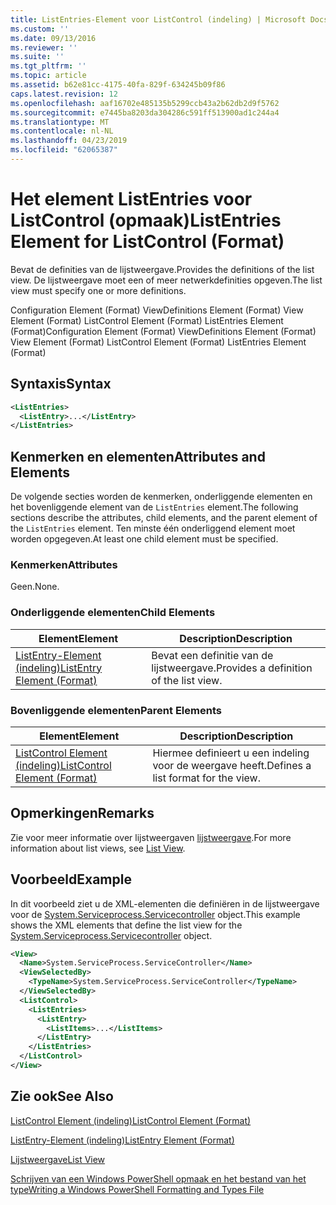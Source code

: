 ```yaml
---
title: ListEntries-Element voor ListControl (indeling) | Microsoft Docs
ms.custom: ''
ms.date: 09/13/2016
ms.reviewer: ''
ms.suite: ''
ms.tgt_pltfrm: ''
ms.topic: article
ms.assetid: b62e81cc-4175-40fa-829f-634245b09f86
caps.latest.revision: 12
ms.openlocfilehash: aaf16702e485135b5299ccb43a2b62db2d9f5762
ms.sourcegitcommit: e7445ba8203da304286c591ff513900ad1c244a4
ms.translationtype: MT
ms.contentlocale: nl-NL
ms.lasthandoff: 04/23/2019
ms.locfileid: "62065387"
---
```

# <a name="listentries-element-for-listcontrol-format"></a><span data-ttu-id="93c27-102">Het element ListEntries voor ListControl (opmaak)</span><span class="sxs-lookup"><span data-stu-id="93c27-102">ListEntries Element for ListControl (Format)</span></span>

<span data-ttu-id="93c27-103">Bevat de definities van de lijstweergave.</span><span class="sxs-lookup"><span data-stu-id="93c27-103">Provides the definitions of the list view.</span></span> <span data-ttu-id="93c27-104">De lijstweergave moet een of meer netwerkdefinities opgeven.</span><span class="sxs-lookup"><span data-stu-id="93c27-104">The list view must specify one or more definitions.</span></span>

<span data-ttu-id="93c27-105">Configuration Element (Format) ViewDefinitions Element (Format) View Element (Format) ListControl Element (Format) ListEntries Element (Format)</span><span class="sxs-lookup"><span data-stu-id="93c27-105">Configuration Element (Format) ViewDefinitions Element (Format) View Element (Format) ListControl Element (Format) ListEntries Element (Format)</span></span>

## <a name="syntax"></a><span data-ttu-id="93c27-106">Syntaxis</span><span class="sxs-lookup"><span data-stu-id="93c27-106">Syntax</span></span>

```xml
<ListEntries>
  <ListEntry>...</ListEntry>
</ListEntries>
```

## <a name="attributes-and-elements"></a><span data-ttu-id="93c27-107">Kenmerken en elementen</span><span class="sxs-lookup"><span data-stu-id="93c27-107">Attributes and Elements</span></span>

<span data-ttu-id="93c27-108">De volgende secties worden de kenmerken, onderliggende elementen en het bovenliggende element van de `ListEntries` element.</span><span class="sxs-lookup"><span data-stu-id="93c27-108">The following sections describe the attributes, child elements, and the parent element of the `ListEntries` element.</span></span> <span data-ttu-id="93c27-109">Ten minste één onderliggend element moet worden opgegeven.</span><span class="sxs-lookup"><span data-stu-id="93c27-109">At least one child element must be specified.</span></span>

### <a name="attributes"></a><span data-ttu-id="93c27-110">Kenmerken</span><span class="sxs-lookup"><span data-stu-id="93c27-110">Attributes</span></span>

<span data-ttu-id="93c27-111">Geen.</span><span class="sxs-lookup"><span data-stu-id="93c27-111">None.</span></span>

### <a name="child-elements"></a><span data-ttu-id="93c27-112">Onderliggende elementen</span><span class="sxs-lookup"><span data-stu-id="93c27-112">Child Elements</span></span>

|<span data-ttu-id="93c27-113">Element</span><span class="sxs-lookup"><span data-stu-id="93c27-113">Element</span></span>|<span data-ttu-id="93c27-114">Description</span><span class="sxs-lookup"><span data-stu-id="93c27-114">Description</span></span>|
|-------------|-----------------|
|[<span data-ttu-id="93c27-115">ListEntry-Element (indeling)</span><span class="sxs-lookup"><span data-stu-id="93c27-115">ListEntry Element (Format)</span></span>](./listentry-element-for-listcontrol-format.md)|<span data-ttu-id="93c27-116">Bevat een definitie van de lijstweergave.</span><span class="sxs-lookup"><span data-stu-id="93c27-116">Provides a definition of the list view.</span></span>|

### <a name="parent-elements"></a><span data-ttu-id="93c27-117">Bovenliggende elementen</span><span class="sxs-lookup"><span data-stu-id="93c27-117">Parent Elements</span></span>

|<span data-ttu-id="93c27-118">Element</span><span class="sxs-lookup"><span data-stu-id="93c27-118">Element</span></span>|<span data-ttu-id="93c27-119">Description</span><span class="sxs-lookup"><span data-stu-id="93c27-119">Description</span></span>|
|-------------|-----------------|
|[<span data-ttu-id="93c27-120">ListControl Element (indeling)</span><span class="sxs-lookup"><span data-stu-id="93c27-120">ListControl Element (Format)</span></span>](./listcontrol-element-format.md)|<span data-ttu-id="93c27-121">Hiermee definieert u een indeling voor de weergave heeft.</span><span class="sxs-lookup"><span data-stu-id="93c27-121">Defines a list format for the view.</span></span>|

## <a name="remarks"></a><span data-ttu-id="93c27-122">Opmerkingen</span><span class="sxs-lookup"><span data-stu-id="93c27-122">Remarks</span></span>

<span data-ttu-id="93c27-123">Zie voor meer informatie over lijstweergaven [lijstweergave](./creating-a-list-view.md).</span><span class="sxs-lookup"><span data-stu-id="93c27-123">For more information about list views, see [List View](./creating-a-list-view.md).</span></span>

## <a name="example"></a><span data-ttu-id="93c27-124">Voorbeeld</span><span class="sxs-lookup"><span data-stu-id="93c27-124">Example</span></span>

<span data-ttu-id="93c27-125">In dit voorbeeld ziet u de XML-elementen die definiëren in de lijstweergave voor de [System.Serviceprocess.Servicecontroller](/dotnet/api/System.ServiceProcess.ServiceController) object.</span><span class="sxs-lookup"><span data-stu-id="93c27-125">This example shows the XML elements that define the list view for the [System.Serviceprocess.Servicecontroller](/dotnet/api/System.ServiceProcess.ServiceController) object.</span></span>

```xml
<View>
  <Name>System.ServiceProcess.ServiceController</Name>
  <ViewSelectedBy>
    <TypeName>System.ServiceProcess.ServiceController</TypeName>
  </ViewSelectedBy>
  <ListControl>
    <ListEntries>
      <ListEntry>
        <ListItems>...</ListItems>
      </ListEntry>
    </ListEntries>
  </ListControl>
</View>
```

## <a name="see-also"></a><span data-ttu-id="93c27-126">Zie ook</span><span class="sxs-lookup"><span data-stu-id="93c27-126">See Also</span></span>

[<span data-ttu-id="93c27-127">ListControl Element (indeling)</span><span class="sxs-lookup"><span data-stu-id="93c27-127">ListControl Element (Format)</span></span>](./listcontrol-element-format.md)

[<span data-ttu-id="93c27-128">ListEntry-Element (indeling)</span><span class="sxs-lookup"><span data-stu-id="93c27-128">ListEntry Element (Format)</span></span>](./listentry-element-for-listcontrol-format.md)

[<span data-ttu-id="93c27-129">Lijstweergave</span><span class="sxs-lookup"><span data-stu-id="93c27-129">List View</span></span>](./creating-a-list-view.md)

[<span data-ttu-id="93c27-130">Schrijven van een Windows PowerShell opmaak en het bestand van het type</span><span class="sxs-lookup"><span data-stu-id="93c27-130">Writing a Windows PowerShell Formatting and Types File</span></span>](./writing-a-powershell-formatting-file.md)

